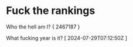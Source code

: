 # Fuck the rankings

Who the hell am I?
{ 2467187 }

What fucking year is it?
[ 2024-07-29T07:12:50Z ]
